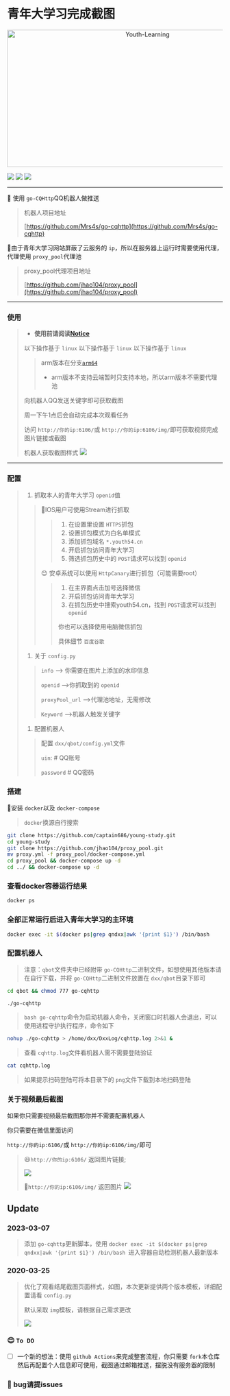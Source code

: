 # 青年大学习完成截图

<div align=center><img src="https://socialify.git.ci/captain686/Youth-Learning/image?description=1&font=Raleway&forks=1&issues=1&language=1&name=1&owner=1&stargazers=1&cache=600&theme=Light" alt="Youth-Learning" width="640" height="320"  /></div>

![](https://img.shields.io/badge/Tools-Docker-informational?style=plastic&logo=Docker&logoColor=white&color=2bbc8a)	                                                             	![](https://img.shields.io/badge/OS-Linux-informational?style=plastic&logoColor=white&color=2bbc8a&logo=Linux)                                            	![](https://img.shields.io/badge/Python->=3.7-informational?style=plastic&logo=Python&logoColor=white&color=2bbc8a)

---

🤖 使用 `go-CQHttp`QQ机器人做推送

> 机器人项目地址
>
> [https://github.com/Mrs4s/go-cqhttp](https://github.com/Mrs4s/go-cqhttp)

🚀由于青年大学习网站屏蔽了云服务的 `ip`，所以在服务器上运行时需要使用代理，代理使用 `proxy_pool`代理池

> proxy\_pool代理项目地址
>
> [https://github.com/jhao104/proxy_pool](https://github.com/jhao104/proxy_pool)

---

### 使用

> - **使用前请阅读[Notice](#notice)**
>
> 以下操作基于 `linux`  以下操作基于 `linux`  以下操作基于 `linux`
>
>> arm版本在分支[`arm64`](https://github.com/captain686/Youth-Learning/tree/arm64)
>>
>> - arm版本不支持云端暂时只支持本地，所以arm版本不需要代理池
>>
>
> 向机器人QQ发送关键字即可获取截图
>
> 周一下午1点后会自动完成本次观看任务
>
> 访问 `http://你的ip:6106/`或 `http://你的ip:6106/img/`即可获取视频完成图片链接或截图
>
> 机器人获取截图样式
> ![](doc/end.png)

---

### 配置

> 1. 抓取本人的青年大学习 `openid`值
>
>> 🍎IOS用户可使用Stream进行抓取
>>
>>> 1. 在设置里设置 `HTTPS`抓包
>>> 2. 设置抓包模式为白名单模式
>>> 3. 添加抓包域名 `*.youth54.cn`
>>> 4. 开启抓包访问青年大学习
>>> 5. 筛选抓包历史中的 `POST`请求可以找到 `openid`
>>>
>>
>> 😊 安卓系统可以使用 `HttpCanary`进行抓包（可能需要root）
>>
>>> 1. 在主界面点击加号选择微信
>>> 2. 开启抓包访问青年大学习
>>> 3. 在抓包历史中搜索youth54.cn，找到 `POST`请求可以找到 `openid`
>>>
>>> 你也可以选择使用电脑微信抓包
>>>
>>> 具体细节 `百度谷歌`
>>>
>>
>
> 1. 关于 `config.py`
>
>> `info` –> 你需要在图片上添加的水印信息
>>
>> `openid` –>你抓取到的 `openid`
>>
>> `proxyPool_url`  –>代理池地址，无需修改
>>
>> `Keyword` –>机器人触发关键字
>>
>
> 1. 配置机器人
>
>> 配置 `dxx/qbot/config.yml`文件
>>
>> `uin`:  # QQ账号
>>
>> `password`  # QQ密码
>>

### 搭建

🐳安装 `docker`以及 `docker-compose`

> `docker`换源自行搜索

```bash
git clone https://github.com/captain686/young-study.git
cd young-study
git clone https://github.com/jhao104/proxy_pool.git
mv proxy.yml -f proxy_pool/docker-compose.yml
cd proxy_pool && docker-compose up -d
cd ../ && docker-compose up -d
```

### 查看docker容器运行结果

```bash
docker ps
```

### 全部正常运行后进入青年大学习的主环境

```bash
docker exec -it $(docker ps|grep qndxx|awk '{print $1}') /bin/bash
```

### 配置机器人

> 注意：`qbot`文件夹中已经附带 `go-CQHttp`二进制文件，如想使用其他版本请在自行下载，并将 `go-CQHttp`二进制文件放置在 `dxx/qbot`目录下即可

```bash
cd qbot && chmod 777 go-cqhttp
```

```bash
./go-cqhttp
```

> `bash go-cqhttp`命令为启动机器人命令，关闭窗口时机器人会退出，可以使用进程守护执行程序，命令如下

```bash
nohup ./go-cqhttp > /home/dxx/DxxLog/cqhttp.log 2>&1 &
```

> 查看 `cqhttp.log`文件看机器人需不需要登陆验证

```bash
cat cqhttp.log
```

> 如果提示扫码登陆可将本目录下的 `png`文件下载到本地扫码登陆

### 关于视频最后截图

如果你只需要视频最后截图那你并不需要配置机器人

你只需要在微信里面访问

`http://你的ip:6106/`或 `http://你的ip:6106/img/`即可

> 😃`http://你的ip:6106/` 返回图片链接;
>
> ![](./doc/index.png)
>
> 🙈`http://你的ip:6106/img/`
> 返回图片
> ![](./doc/2022-3-25.PNG)

## Update

### 2023-03-07

> 添加 `go-cqhttp`更新脚本，使用 `docker exec -it $(docker ps|grep qndxx|awk '{print $1}') /bin/bash `进入容器自动检测机器人最新版本

### 2020-03-25

> 优化了观看结尾截图页面样式，如图，本次更新提供两个版本模板，详细配置请看 `config.py`
>
> 默认采取 `img`模板，请根据自己需求更改
>
> ![](./doc/2022-3-25.PNG)

### 😊 `To DO`

- [ ] 一个新的想法：使用 `github Actions`来完成整套流程，你只需要 `fork`本仓库然后再配置个人信息即可使用，截图通过邮箱推送，摆脱没有服务器的限制

### 👼 bug请提issues
